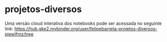 # projetos-diversos

Uma versão cloud interativa dos notebooks pode ser acessada no seguinte link:
https://hub.gke2.mybinder.org/user/felipebarreta-projetos-diversos-pjewlfmz/tree